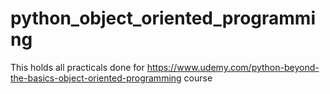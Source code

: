 # python_object_oriented_programming
This holds all practicals done for https://www.udemy.com/python-beyond-the-basics-object-oriented-programming course
